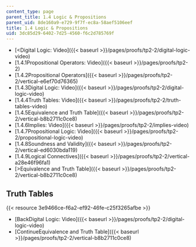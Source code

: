 ```yaml
---
content_type: page
parent_title: 1.4 Logic & Propositions
parent_uid: 8de160a9-e729-9f7f-ec8a-58aef5106eef
title: 1.4 Logic & Propositions
uid: 3dc85d29-6402-7d25-4560-f6c2d785769f
---
```


*   [\<Digital Logic: Video]({{< baseurl >}}/pages/proofs/tp2-2/digital-logic-video)
*   [1.4.1Propositional Operators: Video]({{< baseurl >}}/pages/proofs/tp2-2)
*   [1.4.2Propositional Operators]({{< baseurl >}}/pages/proofs/tp2-2/vertical-e6ef70d76365)
*   [1.4.3Digital Logic: Video]({{< baseurl >}}/pages/proofs/tp2-2/digital-logic-video)
*   [1.4.4Truth Tables: Video]({{< baseurl >}}/pages/proofs/tp2-2/truth-tables-video)
*   [1.4.5Equivalence and Truth Table]({{< baseurl >}}/pages/proofs/tp2-2/vertical-b8b2711c0ce8)
*   [1.4.6Implies: Video]({{< baseurl >}}/pages/proofs/tp2-2/implies-video)
*   [1.4.7Propositional Logic: Video]({{< baseurl >}}/pages/proofs/tp2-2/propositional-logic-video)
*   [1.4.8Soundness and Validity]({{< baseurl >}}/pages/proofs/tp2-2/vertical-ed6030bda119)
*   [1.4.9Logical Connectives]({{< baseurl >}}/pages/proofs/tp2-2/vertical-a28e46f96fa1)
*   [\>Equivalence and Truth Table]({{< baseurl >}}/pages/proofs/tp2-2/vertical-b8b2711c0ce8)

Truth Tables
------------

{{< resource 3e9466ce-f6a2-ef92-46fe-c25f3265afbe >}}

*   [BackDigital Logic: Video]({{< baseurl >}}/pages/proofs/tp2-2/digital-logic-video)
*   [ContinueEquivalence and Truth Table]({{< baseurl >}}/pages/proofs/tp2-2/vertical-b8b2711c0ce8)